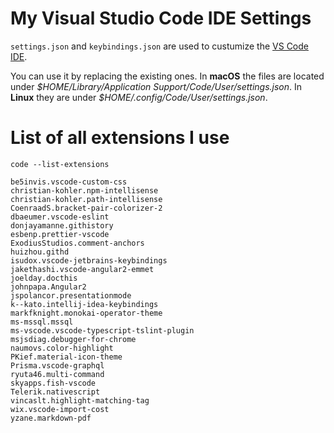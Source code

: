 # My Visual Studio Code IDE Settings

`settings.json` and `keybindings.json` are used to custumize the [VS Code IDE](https://code.visualstudio.com/).

You can use it by replacing the existing ones. In **macOS** the files are located under _\$HOME/Library/Application Support/Code/User/settings.json_. In **Linux** they are under _\$HOME/.config/Code/User/settings.json_.

# List of all extensions I use

`code --list-extensions`

```console
be5invis.vscode-custom-css
christian-kohler.npm-intellisense
christian-kohler.path-intellisense
CoenraadS.bracket-pair-colorizer-2
dbaeumer.vscode-eslint
donjayamanne.githistory
esbenp.prettier-vscode
ExodiusStudios.comment-anchors
huizhou.githd
isudox.vscode-jetbrains-keybindings
jakethashi.vscode-angular2-emmet
joelday.docthis
johnpapa.Angular2
jspolancor.presentationmode
k--kato.intellij-idea-keybindings
markfknight.monokai-operator-theme
ms-mssql.mssql
ms-vscode.vscode-typescript-tslint-plugin
msjsdiag.debugger-for-chrome
naumovs.color-highlight
PKief.material-icon-theme
Prisma.vscode-graphql
ryuta46.multi-command
skyapps.fish-vscode
Telerik.nativescript
vincaslt.highlight-matching-tag
wix.vscode-import-cost
yzane.markdown-pdf
```
